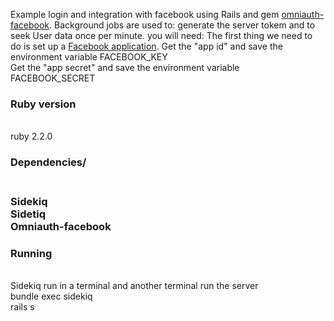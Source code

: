Example login and integration with facebook using Rails and gem [omniauth-facebook](https://github.com/mkdynamic/omniauth-facebook).
Background jobs are used to: generate the server tokem and to seek User data once per minute.
you will need:
  The first thing we need to do is set up a [Facebook application](http://developers.facebook.com/apps).
  Get the "app id" and save the environment variable		FACEBOOK_KEY  
  Get the "app secret" and save the environment variable	FACEBOOK_SECRET


<h3>Ruby version</h3>
  <br/>ruby 2.2.0
<h3>Dependencies/<h3>
<br/>Sidekiq
<br/>Sidetiq
<br/>Omniauth-facebook

<h3>Running</h3>
<br/>Sidekiq run in a terminal and another terminal run the server
<br/>bundle exec sidekiq
<br/>rails s


